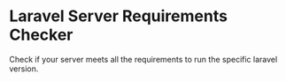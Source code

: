 # Laravel Server Requirements Checker
Check if your server meets all the requirements to run the specific laravel version.
